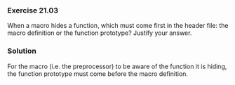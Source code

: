 ### Exercise 21.03

When a macro hides a function, which must come first in the header file: the
macro definition or the function prototype? Justify your answer.

### Solution

For the macro (i.e. the preprocessor) to be aware of the function it is hiding,
the function prototype must come before the macro definition.
